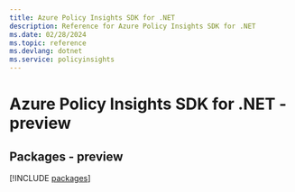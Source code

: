 ```yaml
---
title: Azure Policy Insights SDK for .NET
description: Reference for Azure Policy Insights SDK for .NET
ms.date: 02/28/2024
ms.topic: reference
ms.devlang: dotnet
ms.service: policyinsights
---
```

# Azure Policy Insights SDK for .NET - preview
## Packages - preview
[!INCLUDE [packages](policy-insights-index.md)]